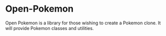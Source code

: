 Open-Pokemon
============

Open Pokemon is a library for those wishing to create a Pokemon clone. It will provide Pokemon classes and utilities.
